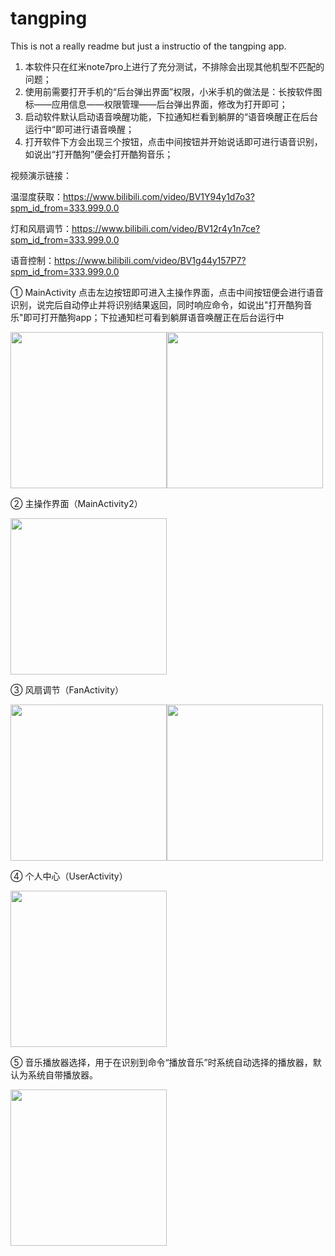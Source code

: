 # tangping
This is not a really readme but just a instructio of the tangping app.

1. 本软件只在红米note7pro上进行了充分测试，不排除会出现其他机型不匹配的问题；
2. 使用前需要打开手机的“后台弹出界面”权限，小米手机的做法是：长按软件图标——应用信息——权限管理——后台弹出界面，修改为打开即可；
3. 启动软件默认启动语音唤醒功能，下拉通知栏看到躺屏的“语音唤醒正在后台运行中“即可进行语音唤醒；
4. 打开软件下方会出现三个按钮，点击中间按钮并开始说话即可进行语音识别，如说出“打开酷狗”便会打开酷狗音乐；

视频演示链接：

温湿度获取：https://www.bilibili.com/video/BV1Y94y1d7o3?spm_id_from=333.999.0.0

灯和风扇调节：https://www.bilibili.com/video/BV12r4y1n7ce?spm_id_from=333.999.0.0

语音控制：https://www.bilibili.com/video/BV1g44y157P7?spm_id_from=333.999.0.0

① MainActivity
点击左边按钮即可进入主操作界面，点击中间按钮便会进行语音识别，说完后自动停止并将识别结果返回，同时响应命令，如说出"打开酷狗音乐"即可打开酷狗app；下拉通知栏可看到躺屏语音唤醒正在后台运行中

<img src="https://user-images.githubusercontent.com/66213161/159296362-cdc5a867-8f8f-4175-b0f3-8cc925ee2f07.jpg" width=250px><img src="https://user-images.githubusercontent.com/66213161/159298945-9f918048-4077-43f5-88ac-5e074fcc0967.jpg" width=250px>


② 主操作界面（MainActivity2）

<img src="https://user-images.githubusercontent.com/66213161/159297248-85b4fbe5-f933-4e5e-be3d-6feee9dceb20.jpg" width=250px>

③ 风扇调节（FanActivity）

<img src="https://user-images.githubusercontent.com/66213161/159297765-430fa73f-4c9e-442c-bdbe-3011e9ca5f36.jpg" width=250px><img src="https://user-images.githubusercontent.com/66213161/159297790-39b9ac73-694d-4550-b3b0-54bd6a3033fd.jpg" width=250px>

④ 个人中心（UserActivity）

<img src="https://user-images.githubusercontent.com/66213161/159297553-70413ea7-f600-4082-bcaf-d6063ea5f5e4.jpg" width=250px>

⑤ 音乐播放器选择，用于在识别到命令“播放音乐”时系统自动选择的播放器，默认为系统自带播放器。

<img src="https://user-images.githubusercontent.com/66213161/159298310-3ead6e06-609b-4070-b525-d3ee0144b097.jpg" width=250px>
